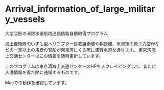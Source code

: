 # Arrival_information_of_large_military_vessels
大型官船の浦賀水道航路通過情報自動取得プログラム

海上自衛隊のいずも型ヘリコプター搭載護衛艦や輸送艦、米海軍の原子力空母などの一定以上の規模の官船が東京湾にくる際に浦賀水道を通ります。
東京湾海上交通センターはこの情報を随時更新しています。

このプログラムは東京湾海上交通センターのHPをスクレイピングして、新たに入港情報を得た際に通知するものです。

Macでの動作を確認しています。
